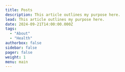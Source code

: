 ```yaml
---
title: Posts
description: This article outlines my purpose here.
lead: This article outlines my purpose here.
date: 2024-09-21T14:00:00.000Z
tags:
  - "About"
  - "Health"
authorbox: false
sidebar: false
pager: false
weight: 1
menu: main
---
```


